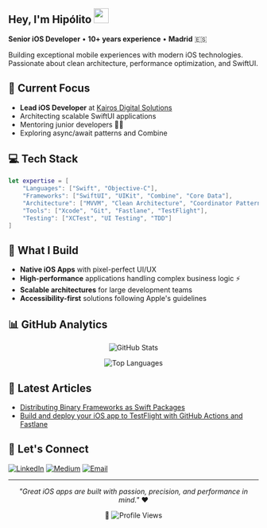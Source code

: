 ## Hey, I'm Hipólito <img src="https://raw.githubusercontent.com/MartinHeinz/MartinHeinz/master/wave.gif" width="30px">

**Senior iOS Developer** • **10+ years experience** • **Madrid** 🇪🇸

Building exceptional mobile experiences with modern iOS technologies. Passionate about clean architecture, performance optimization, and SwiftUI.

## 🚀 Current Focus
- **Lead iOS Developer** at [Kairos Digital Solutions](https://kairosds.com)
- Architecting scalable SwiftUI applications
- Mentoring junior developers 👨‍🏫
- Exploring async/await patterns and Combine

## 💻 Tech Stack
```swift
let expertise = [
    "Languages": ["Swift", "Objective-C"],
    "Frameworks": ["SwiftUI", "UIKit", "Combine", "Core Data"],
    "Architecture": ["MVVM", "Clean Architecture", "Coordinator Pattern"],
    "Tools": ["Xcode", "Git", "Fastlane", "TestFlight"],
    "Testing": ["XCTest", "UI Testing", "TDD"]
]
```

## 📱 What I Build
- **Native iOS Apps** with pixel-perfect UI/UX
- **High-performance** applications handling complex business logic ⚡
- **Scalable architectures** for large development teams
- **Accessibility-first** solutions following Apple's guidelines

## 📊 GitHub Analytics

<div align="center">
  
![GitHub Stats](https://github-readme-stats.vercel.app/api?username=litoarias&show_icons=true&theme=dark&hide_border=true&include_all_commits=true&count_private=true)

![Top Languages](https://github-readme-stats.vercel.app/api/top-langs/?username=litoarias&layout=compact&theme=dark&hide_border=true)

</div>

<!-- ## 🌟 Featured Projects
 Add your best repositories here
- 📱 **[Project Name]** - Brief description of your best iOS project
- 🛠️ **[Another Project]** - Another impressive project you've worked on -->

 ## 📝 Latest Articles
- [Distributing Binary Frameworks as Swift Packages](https://litoarias.medium.com/distributing-binary-frameworks-as-swift-packages-bcbf8364487b)
- [Build and deploy your iOS app to TestFlight with GitHub Actions and Fastlane](https://litoarias.medium.com/continuous-delivery-for-ios-using-fastlane-and-github-actions-edf62ee68ecc)

## 🤝 Let's Connect
[![LinkedIn](https://img.shields.io/badge/LinkedIn-0077B5?style=for-the-badge&logo=linkedin&logoColor=white)](https://www.linkedin.com/in/hipolitoarias/)
[![Medium](https://img.shields.io/badge/Medium-12100E?style=for-the-badge&logo=medium&logoColor=white)](https://medium.com/@litoarias)
[![Email](https://img.shields.io/badge/Email-D14836?style=for-the-badge&logo=gmail&logoColor=white)](mailto:your-email@example.com)

---

<div align="center">
  
*"Great iOS apps are built with passion, precision, and performance in mind."* ❤️

👀 ![Profile Views](https://komarev.com/ghpvc/?username=litoarias&color=brightgreen&style=flat-square)

</div>
